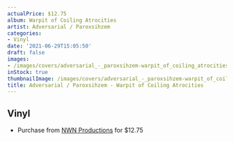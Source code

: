 ```yaml
---
actualPrice: $12.75
album: Warpit of Coiling Atrocities
artist: Adversarial / Paroxsihzem
categories:
- Vinyl
date: '2021-06-29T15:05:50'
draft: false
images:
- /images/covers/adversarial_-_paroxsihzem-warpit_of_coiling_atrocities.jpg
inStock: true
thumbnailImage: /images/covers/adversarial_-_paroxsihzem-warpit_of_coiling_atrocities-thumb.jpg
title: Adversarial / Paroxsihzem - Warpit of Coiling Atrocities
---
```


## Vinyl
* Purchase from [NWN Productions](http://shop.nwnprod.com/index.php?route=product/product&path=75&product_id=3123&sort=pd.name&order=ASC) for $12.75
